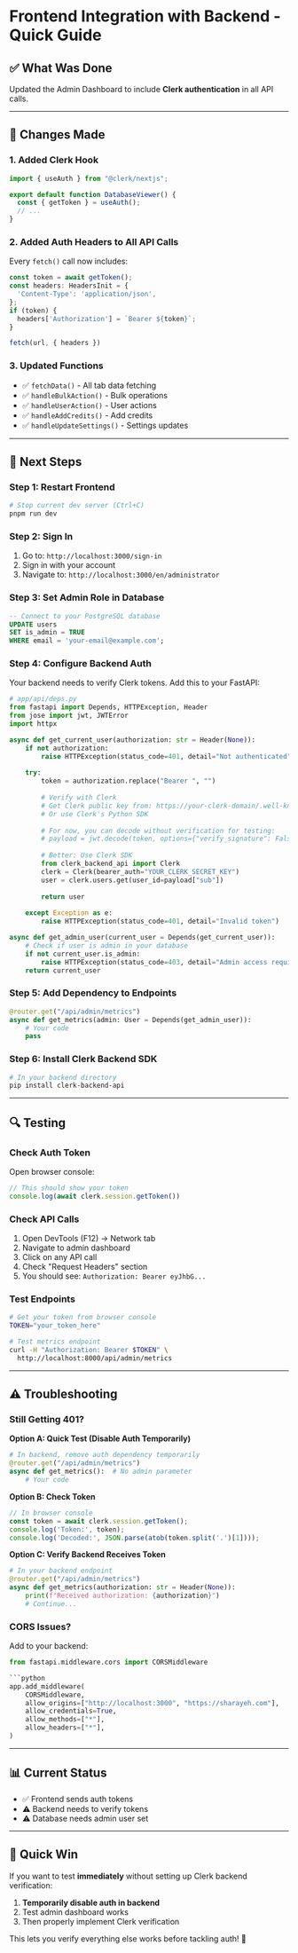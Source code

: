 # Frontend Integration with Backend - Quick Guide

## ✅ What Was Done

Updated the Admin Dashboard to include **Clerk authentication** in all API calls.

---

## 🔧 Changes Made

### 1. Added Clerk Hook
```typescript
import { useAuth } from "@clerk/nextjs";

export default function DatabaseViewer() {
  const { getToken } = useAuth();
  // ...
}
```

### 2. Added Auth Headers to All API Calls
Every `fetch()` call now includes:
```typescript
const token = await getToken();
const headers: HeadersInit = {
  'Content-Type': 'application/json',
};
if (token) {
  headers['Authorization'] = `Bearer ${token}`;
}

fetch(url, { headers })
```

### 3. Updated Functions
- ✅ `fetchData()` - All tab data fetching
- ✅ `handleBulkAction()` - Bulk operations
- ✅ `handleUserAction()` - User actions
- ✅ `handleAddCredits()` - Add credits
- ✅ `handleUpdateSettings()` - Settings updates

---

## 🚀 Next Steps

### Step 1: Restart Frontend
```bash
# Stop current dev server (Ctrl+C)
pnpm run dev
```

### Step 2: Sign In
1. Go to: `http://localhost:3000/sign-in`
2. Sign in with your account
3. Navigate to: `http://localhost:3000/en/administrator`

### Step 3: Set Admin Role in Database
```sql
-- Connect to your PostgreSQL database
UPDATE users 
SET is_admin = TRUE 
WHERE email = 'your-email@example.com';
```

### Step 4: Configure Backend Auth

Your backend needs to verify Clerk tokens. Add this to your FastAPI:

```python
# app/api/deps.py
from fastapi import Depends, HTTPException, Header
from jose import jwt, JWTError
import httpx

async def get_current_user(authorization: str = Header(None)):
    if not authorization:
        raise HTTPException(status_code=401, detail="Not authenticated")
    
    try:
        token = authorization.replace("Bearer ", "")
        
        # Verify with Clerk
        # Get Clerk public key from: https://your-clerk-domain/.well-known/jwks.json
        # Or use Clerk's Python SDK
        
        # For now, you can decode without verification for testing:
        # payload = jwt.decode(token, options={"verify_signature": False})
        
        # Better: Use Clerk SDK
        from clerk_backend_api import Clerk
        clerk = Clerk(bearer_auth="YOUR_CLERK_SECRET_KEY")
        user = clerk.users.get(user_id=payload["sub"])
        
        return user
        
    except Exception as e:
        raise HTTPException(status_code=401, detail="Invalid token")

async def get_admin_user(current_user = Depends(get_current_user)):
    # Check if user is admin in your database
    if not current_user.is_admin:
        raise HTTPException(status_code=403, detail="Admin access required")
    return current_user
```

### Step 5: Add Dependency to Endpoints
```python
@router.get("/api/admin/metrics")
async def get_metrics(admin: User = Depends(get_admin_user)):
    # Your code
    pass
```

### Step 6: Install Clerk Backend SDK
```bash
# In your backend directory
pip install clerk-backend-api
```

---

## 🔍 Testing

### Check Auth Token
Open browser console:
```javascript
// This should show your token
console.log(await clerk.session.getToken())
```

### Check API Calls
1. Open DevTools (F12) → Network tab
2. Navigate to admin dashboard
3. Click on any API call
4. Check "Request Headers" section
5. You should see: `Authorization: Bearer eyJhbG...`

### Test Endpoints
```bash
# Get your token from browser console
TOKEN="your_token_here"

# Test metrics endpoint
curl -H "Authorization: Bearer $TOKEN" \
  http://localhost:8000/api/admin/metrics
```

---

## ⚠️ Troubleshooting

### Still Getting 401?
**Option A: Quick Test (Disable Auth Temporarily)**
```python
# In backend, remove auth dependency temporarily
@router.get("/api/admin/metrics")
async def get_metrics():  # No admin parameter
    # Your code
```

**Option B: Check Token**
```javascript
// In browser console
const token = await clerk.session.getToken();
console.log('Token:', token);
console.log('Decoded:', JSON.parse(atob(token.split('.')[1])));
```

**Option C: Verify Backend Receives Token**
```python
# In your backend endpoint
@router.get("/api/admin/metrics")
async def get_metrics(authorization: str = Header(None)):
    print(f"Received authorization: {authorization}")
    # Continue...
```

### CORS Issues?
Add to your backend:
```python
from fastapi.middleware.cors import CORSMiddleware

```python
app.add_middleware(
    CORSMiddleware,
    allow_origins=["http://localhost:3000", "https://sharayeh.com"],
    allow_credentials=True,
    allow_methods=["*"],
    allow_headers=["*"],
)
```

---

## 📊 Current Status

- ✅ Frontend sends auth tokens
- ⚠️ Backend needs to verify tokens
- ⚠️ Database needs admin user set

---

## 🎯 Quick Win

If you want to test **immediately** without setting up Clerk backend verification:

1. **Temporarily disable auth in backend**
2. Test admin dashboard works
3. Then properly implement Clerk verification

This lets you verify everything else works before tackling auth! 🚀
